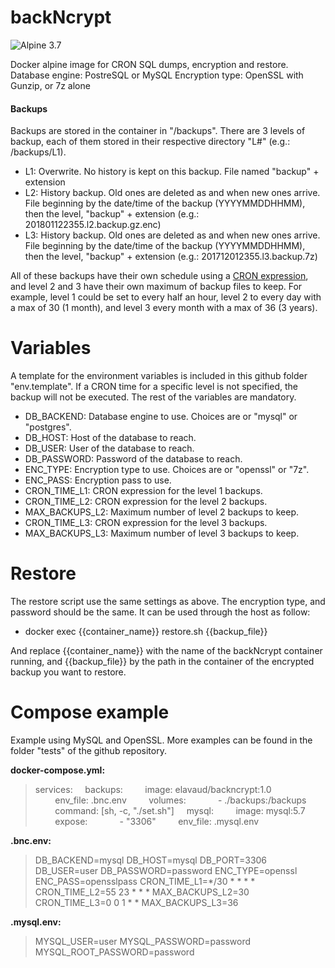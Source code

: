 # backNcrypt
![Alpine 3.7](https://img.shields.io/badge/Alpine-3.7-brightgreen.svg)

Docker alpine image for CRON SQL dumps, encryption and restore.
Database engine: PostreSQL or MySQL
Encryption type: OpenSSL with Gunzip, or 7z alone

#### Backups 

Backups are stored in the container in "/backups". There are 3 levels of backup, each of them stored in their respective directory "L#" (e.g.: /backups/L1).
* L1: Overwrite. No history is kept on this backup. File named "backup" + extension
* L2: History backup. Old ones are deleted as and when new ones arrive. File beginning by the date/time of the backup (YYYYMMDDHHMM), then the level, "backup" + extension (e.g.: 201801122355.l2.backup.gz.enc)
* L3: History backup. Old ones are deleted as and when new ones arrive. File beginning by the date/time of the backup (YYYYMMDDHHMM), then the level, "backup" + extension (e.g.: 201712012355.l3.backup.7z)

All of these backups have their own schedule using a [CRON expression](https://en.wikipedia.org/wiki/Cron#CRON_expression), and level 2 and 3 have their own maximum of backup files to keep.
For example, level 1 could be set to every half an hour, level 2 to every day with a max of 30 (1 month), and level 3 every month with a max of 36 (3 years).

# Variables
A template for the environment variables is included in this github folder "env.template". If a CRON time for a specific level is not specified, the backup will not be executed. The rest of the variables are mandatory.
* DB_BACKEND: Database engine to use. Choices are or "mysql" or "postgres".
* DB_HOST: Host of the database to reach.
* DB_USER: User of the database to reach.
* DB_PASSWORD: Password of the database to reach.
* ENC_TYPE: Encryption type to use. Choices are or "openssl" or "7z".
* ENC_PASS: Encryption pass to use.
* CRON_TIME_L1: CRON expression for the level 1 backups.
* CRON_TIME_L2: CRON expression for the level 2 backups.
* MAX_BACKUPS_L2: Maximum number of level 2 backups to keep.
* CRON_TIME_L3: CRON expression for the level 3 backups.
* MAX_BACKUPS_L3: Maximum number of level 3 backups to keep.

# Restore

The restore script use the same settings as above. The encryption type, and password should be the same. 
It can be used through the host as follow:

* docker exec {{container_name}} restore.sh {{backup_file}} 

And replace {{container_name}} with the name of the backNcrypt container running, and {{backup_file}} by the path in the container of the encrypted backup you want to restore.

# Compose example

Example using MySQL and OpenSSL. More examples can be found in the folder "tests" of the github repository.

**docker-compose.yml:**
> services:
> &nbsp;&nbsp;&nbsp;&nbsp;backups:
> &nbsp;&nbsp;&nbsp;&nbsp;&nbsp;&nbsp;&nbsp;&nbsp;image: elavaud/backncrypt:1.0
> &nbsp;&nbsp;&nbsp;&nbsp;&nbsp;&nbsp;&nbsp;&nbsp;env_file: .bnc.env
> &nbsp;&nbsp;&nbsp;&nbsp;&nbsp;&nbsp;&nbsp;&nbsp;volumes:
> &nbsp;&nbsp;&nbsp;&nbsp;&nbsp;&nbsp;&nbsp;&nbsp;&nbsp;&nbsp;&nbsp;&nbsp;- ./backups:/backups
> &nbsp;&nbsp;&nbsp;&nbsp;&nbsp;&nbsp;&nbsp;&nbsp;command: [sh, -c, "./set.sh"]
> &nbsp;&nbsp;&nbsp;&nbsp;mysql:
> &nbsp;&nbsp;&nbsp;&nbsp;&nbsp;&nbsp;&nbsp;&nbsp;image: mysql:5.7
> &nbsp;&nbsp;&nbsp;&nbsp;&nbsp;&nbsp;&nbsp;&nbsp;expose:
> &nbsp;&nbsp;&nbsp;&nbsp;&nbsp;&nbsp;&nbsp;&nbsp;&nbsp;&nbsp;&nbsp;&nbsp;- "3306"
> &nbsp;&nbsp;&nbsp;&nbsp;&nbsp;&nbsp;&nbsp;&nbsp;env_file: .mysql.env

**.bnc.env:**
> DB_BACKEND=mysql
> DB_HOST=mysql
> DB_PORT=3306
> DB_USER=user
> DB_PASSWORD=password
> ENC_TYPE=openssl
> ENC_PASS=opensslpass
> CRON_TIME_L1=*/30 * * * *
> CRON_TIME_L2=55 23 * * *
> MAX_BACKUPS_L2=30
> CRON_TIME_L3=0 0 1 * *
> MAX_BACKUPS_L3=36

**.mysql.env:**
> MYSQL_USER=user
> MYSQL_PASSWORD=password
> MYSQL_ROOT_PASSWORD=password
